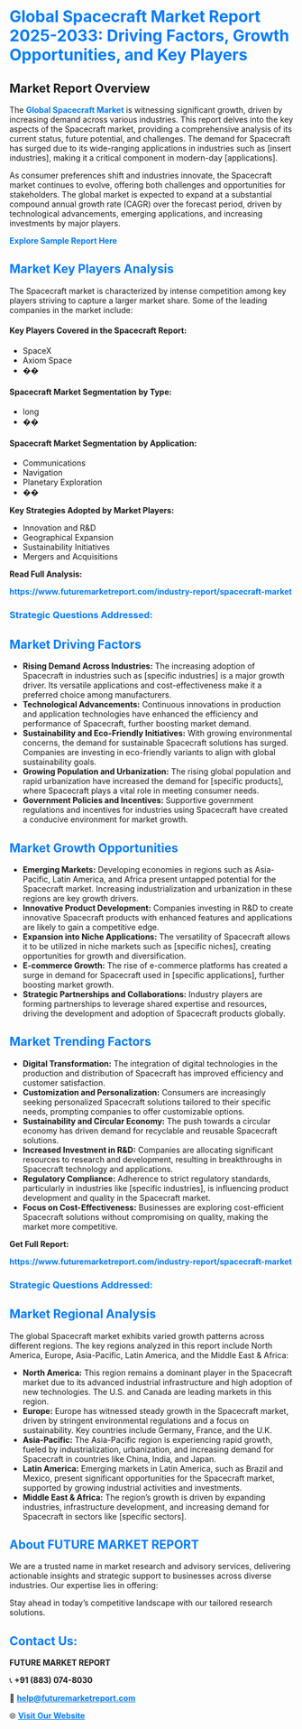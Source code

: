 <h1 style="color: #007BFF;">Global Spacecraft Market Report 2025-2033: Driving Factors, Growth Opportunities, and Key Players</h1>

<section id="overview">
<h2>Market Report Overview</h2>
<p>The <a href="https://www.futuremarketreport.com/industry-report/spacecraft-market" style="color: #007BFF; text-decoration: none;"><strong>Global Spacecraft Market</strong></a> is witnessing significant growth, driven by increasing demand across various industries. This report delves into the key aspects of the Spacecraft market, providing a comprehensive analysis of its current status, future potential, and challenges. The demand for Spacecraft has surged due to its wide-ranging applications in industries such as [insert industries], making it a critical component in modern-day [applications].</p>
<p>As consumer preferences shift and industries innovate, the Spacecraft market continues to evolve, offering both challenges and opportunities for stakeholders. The global market is expected to expand at a substantial compound annual growth rate (CAGR) over the forecast period, driven by technological advancements, emerging applications, and increasing investments by major players.</p>
</section>

<section id="overview">
<p><a href="https://www.futuremarketreport.com/request-sample/reportId=118568" style="color: #007BFF; text-decoration: none;"><strong>Explore Sample Report Here</strong></a></p>
</section>

<section id="key-players">
<h2 style="color: #007BFF;">Market Key Players Analysis</h2>
<p>The Spacecraft market is characterized by intense competition among key players striving to capture a larger market share. Some of the leading companies in the market include:</p>
<h4>Key Players Covered in the Spacecraft Report:</h4>
<ul><li>SpaceX</li><li>Axiom Space</li><li>��</li></ul>
<h4>Spacecraft Market Segmentation by Type:</h4>
<ul><li>long</li><li>��</li></ul>

<h4>Spacecraft Market Segmentation by Application:</h4>
<ul><li>Communications</li><li>Navigation</li><li>Planetary Exploration</li><li>��</li></ul>
<p><strong>Key Strategies Adopted by Market Players:</strong></p>
<ul>
<li>Innovation and R&D</li>
<li>Geographical Expansion</li>
<li>Sustainability Initiatives</li>
<li>Mergers and Acquisitions</li>
</ul>
</section>

<section>
<p><strong>Read Full Analysis: </strong></p><a href="https://www.futuremarketreport.com/industry-report/spacecraft-market" style="color: #007BFF; text-decoration: none;"><strong>https://www.futuremarketreport.com/industry-report/spacecraft-market</strong></a>
<h3 style="color: #007BFF;">Strategic Questions Addressed:</h3>
</section>

<section id="driving-factors">
<h2 style="color: #007BFF;">Market Driving Factors</h2>
<ul>
<li><strong>Rising Demand Across Industries:</strong> The increasing adoption of Spacecraft in industries such as [specific industries] is a major growth driver. Its versatile applications and cost-effectiveness make it a preferred choice among manufacturers.</li>
<li><strong>Technological Advancements:</strong> Continuous innovations in production and application technologies have enhanced the efficiency and performance of Spacecraft, further boosting market demand.</li>
<li><strong>Sustainability and Eco-Friendly Initiatives:</strong> With growing environmental concerns, the demand for sustainable Spacecraft solutions has surged. Companies are investing in eco-friendly variants to align with global sustainability goals.</li>
<li><strong>Growing Population and Urbanization:</strong> The rising global population and rapid urbanization have increased the demand for [specific products], where Spacecraft plays a vital role in meeting consumer needs.</li>
<li><strong>Government Policies and Incentives:</strong> Supportive government regulations and incentives for industries using Spacecraft have created a conducive environment for market growth.</li>
</ul>
</section>

<section id="growth-opportunities">
<h2 style="color: #007BFF;">Market Growth Opportunities</h2>
<ul>
<li><strong>Emerging Markets:</strong> Developing economies in regions such as Asia-Pacific, Latin America, and Africa present untapped potential for the Spacecraft market. Increasing industrialization and urbanization in these regions are key growth drivers.</li>
<li><strong>Innovative Product Development:</strong> Companies investing in R&D to create innovative Spacecraft products with enhanced features and applications are likely to gain a competitive edge.</li>
<li><strong>Expansion into Niche Applications:</strong> The versatility of Spacecraft allows it to be utilized in niche markets such as [specific niches], creating opportunities for growth and diversification.</li>
<li><strong>E-commerce Growth:</strong> The rise of e-commerce platforms has created a surge in demand for Spacecraft used in [specific applications], further boosting market growth.</li>
<li><strong>Strategic Partnerships and Collaborations:</strong> Industry players are forming partnerships to leverage shared expertise and resources, driving the development and adoption of Spacecraft products globally.</li>
</ul>
</section>

<section id="trending-factors">
<h2 style="color: #007BFF;">Market Trending Factors</h2>
<ul>
<li><strong>Digital Transformation:</strong> The integration of digital technologies in the production and distribution of Spacecraft has improved efficiency and customer satisfaction.</li>
<li><strong>Customization and Personalization:</strong> Consumers are increasingly seeking personalized Spacecraft solutions tailored to their specific needs, prompting companies to offer customizable options.</li>
<li><strong>Sustainability and Circular Economy:</strong> The push towards a circular economy has driven demand for recyclable and reusable Spacecraft solutions.</li>
<li><strong>Increased Investment in R&D:</strong> Companies are allocating significant resources to research and development, resulting in breakthroughs in Spacecraft technology and applications.</li>
<li><strong>Regulatory Compliance:</strong> Adherence to strict regulatory standards, particularly in industries like [specific industries], is influencing product development and quality in the Spacecraft market.</li>
<li><strong>Focus on Cost-Effectiveness:</strong> Businesses are exploring cost-efficient Spacecraft solutions without compromising on quality, making the market more competitive.</li>
</ul>
</section>

<section>
<p><strong>Get Full Report: </strong></p><a href="https://www.futuremarketreport.com/industry-report/spacecraft-market" style="color: #007BFF; text-decoration: none;"><strong>https://www.futuremarketreport.com/industry-report/spacecraft-market</strong></a>
<h3 style="color: #007BFF;">Strategic Questions Addressed:</h3>
</section>


<section id="regional-analysis">
<h2 style="color: #007BFF;">Market Regional Analysis</h2>
<p>The global Spacecraft market exhibits varied growth patterns across different regions. The key regions analyzed in this report include North America, Europe, Asia-Pacific, Latin America, and the Middle East & Africa:</p>
<ul>
<li><strong>North America:</strong> This region remains a dominant player in the Spacecraft market due to its advanced industrial infrastructure and high adoption of new technologies. The U.S. and Canada are leading markets in this region.</li>
<li><strong>Europe:</strong> Europe has witnessed steady growth in the Spacecraft market, driven by stringent environmental regulations and a focus on sustainability. Key countries include Germany, France, and the U.K.</li>
<li><strong>Asia-Pacific:</strong> The Asia-Pacific region is experiencing rapid growth, fueled by industrialization, urbanization, and increasing demand for Spacecraft in countries like China, India, and Japan.</li>
<li><strong>Latin America:</strong> Emerging markets in Latin America, such as Brazil and Mexico, present significant opportunities for the Spacecraft market, supported by growing industrial activities and investments.</li>
<li><strong>Middle East & Africa:</strong> The region’s growth is driven by expanding industries, infrastructure development, and increasing demand for Spacecraft in sectors like [specific sectors].</li>
</ul>
</section>

<footer>
<h2 style="color: #007BFF;">About FUTURE MARKET REPORT</h2>
<p>We are a trusted name in market research and advisory services, delivering actionable insights and strategic support to businesses across diverse industries. Our expertise lies in offering:</p>

<p>Stay ahead in today’s competitive landscape with our tailored research solutions.</p>

<h2 style="color: #007BFF;">Contact Us:</h2>
<p><strong>FUTURE MARKET REPORT</strong></p>
<p>📞 <strong>+91 (883) 074-8030</strong></p>
<p>📧 <strong><a href="mailto:help@futuremarketreport.com" style="color: #007BFF;">help@futuremarketreport.com</a></strong></p>
<p>🌐 <strong><a href="https://www.futuremarketreport.com/" style="color: #007BFF;">Visit Our Website</a></strong></p>
</footer>